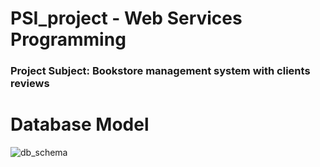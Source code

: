 # PSI_project - Web Services Programming
### Project Subject: Bookstore management system with clients reviews 
# Database Model

![db_schema](https://user-images.githubusercontent.com/73698292/197856326-44fbfc1b-a4a6-4398-9faa-7e8e328d9819.png)

